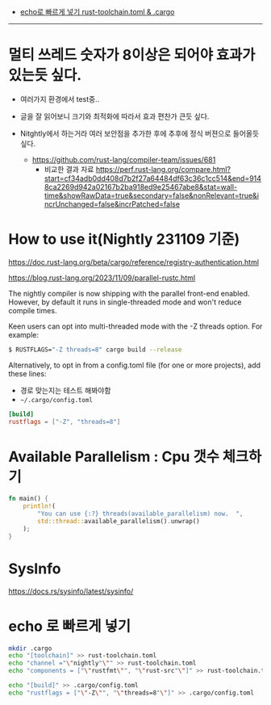 - [echo로 빠르게 넣기 rust-toolchain.toml & .cargo](#echo-%EB%A1%9C-%EB%B9%A0%EB%A5%B4%EA%B2%8C-%EB%84%A3%EA%B8%B0)

<hr>

# 멀티 쓰레드 숫자가 8이상은 되어야 효과가 있는듯 싶다.

- 여러가지 환경에서 test중..
- 글을 잘 읽어보니 크기와 최적화에 따라서 효과 편찬가 큰듯 싶다.

- Nitghtly에서 하는거라 여러 보안점을 추가한 후에 추후에 정식 버젼으로 들어올듯 싶다.
  - https://github.com/rust-lang/compiler-team/issues/681
    - 비교한 결과 자료 https://perf.rust-lang.org/compare.html?start=cf34adb0dd408d7b2f27a64484df63c36c1cc514&end=9148ca2269d942a02167b2ba918ed9e25467abe8&stat=wall-time&showRawData=true&secondary=false&nonRelevant=true&incrUnchanged=false&incrPatched=false


# How to use it(Nightly 231109 기준)

https://doc.rust-lang.org/beta/cargo/reference/registry-authentication.html

https://blog.rust-lang.org/2023/11/09/parallel-rustc.html

The nightly compiler is now shipping with the parallel front-end enabled. However, by default it runs in single-threaded mode and won't reduce compile times.

Keen users can opt into multi-threaded mode with the -Z threads option. For example:

```bash
$ RUSTFLAGS="-Z threads=8" cargo build --release
```

Alternatively, to opt in from a config.toml file (for one or more projects), add these lines:

- 경로 맞는지는 테스트 해봐야함
- ```~/.cargo/config.toml```

```toml
[build]
rustflags = ["-Z", "threads=8"]

```

# Available Parallelism : Cpu 갯수 체크하기

```rs
fn main() {
    println!(
        "You can use {:?} threads(available_parallelism) now.  ",
        std::thread::available_parallelism().unwrap()
    );
}
```

# SysInfo
https://docs.rs/sysinfo/latest/sysinfo/

# echo 로 빠르게 넣기

```bash
mkdir .cargo
echo "[toolchain]" >> rust-toolchain.toml
echo "channel ="\"nightly"\"" >> rust-toolchain.toml
echo "components = ["\"rustfmt\"", "\"rust-src"\"]" >> rust-toolchain.toml

echo "[build]" >> .cargo/config.toml
echo "rustflags = ["\"-Z\"", "\"threads=8"\"]" >> .cargo/config.toml
```
